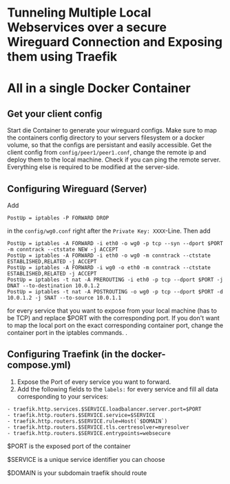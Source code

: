 # Tunneling Multiple Local Webservices over a secure Wireguard Connection and Exposing them using Traefik
# All in a single Docker Container


## Get your client config
Start die Container to generate your wireguard configs. Make sure to map the containers config directory to your servers filesystem or a docker volume, so that the configs are persistant and easily accessible.
Get the client config from ```config/peer1/peer1.conf```, change the remote ip and deploy them to the local machine. Check if you can ping the remote server. Everything else is required to be modified at the server-side.

## Configuring Wireguard (Server)

Add 
```
PostUp = iptables -P FORWARD DROP
```
in the ```config/wg0.conf``` right after the ```Private Key: XXXX```-Line.
Then add 
```
PostUp = iptables -A FORWARD -i eth0 -o wg0 -p tcp --syn --dport $PORT -m conntrack --ctstate NEW -j ACCEPT
PostUp = iptables -A FORWARD -i eth0 -o wg0 -m conntrack --ctstate ESTABLISHED,RELATED -j ACCEPT
PostUp = iptables -A FORWARD -i wg0 -o eth0 -m conntrack --ctstate ESTABLISHED,RELATED -j ACCEPT
PostUp = iptables -t nat -A PREROUTING -i eth0 -p tcp --dport $PORT -j DNAT --to-destination 10.0.1.2
PostUp = iptables -t nat -A POSTROUTING -o wg0 -p tcp --dport $PORT -d 10.0.1.2 -j SNAT --to-source 10.0.1.1
```
for every service that you want to expose from your local machine (has to be TCP) and replace $PORT with the corresponding port.
If you don't want to map the local port on the exact corresponding container port, change the container port in the iptables commands.
.

## Configuring Traefink (in the docker-compose.yml)
1. Expose the Port of every service you want to forward. 
2. Add the following fields to the ```labels:``` for every service and fill all data corresponding to your services:
```
- traefik.http.services.$SERVICE.loadbalancer.server.port=$PORT
- traefik.http.routers.$SERVICE.service=$SERVICE
- traefik.http.routers.$SERVICE.rule=Host(`$DOMAIN`)
- traefik.http.routers.$SERVICE.tls.certresolver=myresolver
- traefik.http.routers.$SERVICE.entrypoints=websecure
```
$PORT is the exposed port of the container 

$SERVICE is a unique service identifier you can choose

$DOMAIN is your subdomain traefik should route 

